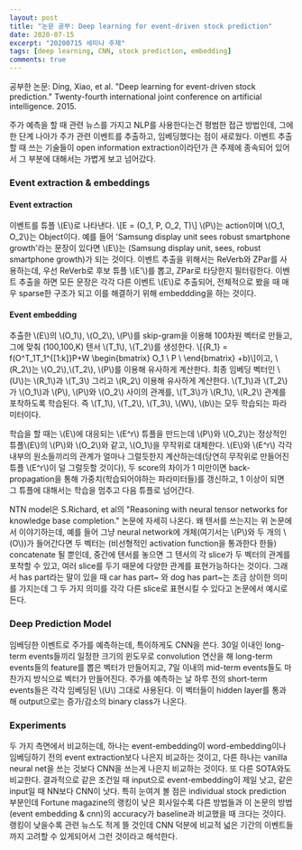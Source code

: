```yaml
---
layout: post
title: "논문 공부: Deep learning for event-driven stock prediction"
date: 2020-07-15
excerpt: "20200715 세미나 주제"
tags: [deep learning, CNN, stock prediction, embedding]
comments: true
---
```



공부한 논문: Ding, Xiao, et al. "Deep learning for event-driven stock prediction." Twenty-fourth international joint conference on artificial intelligence. 2015.

주가 예측을 할 때 관련 뉴스를 가지고 NLP를 사용한다는건 평범한 접근 방법인데, 그에 한 단계 나아가 주가 관련 이벤트를 추출하고, 임베딩했다는 점이 새로웠다.
이벤트 추출할 때 쓰는 기술들이 open information extraction이라던가 큰 주제에 종속되어 있어서 그 부분에 대해서는 가볍게 보고 넘어갔다.

### Event extraction & embeddings

#### Event extraction
이벤트를 튜플 \\(E\\)로 나타낸다. 
\\[E = (O_1, P, O_2, T)\\]
\\(P\\)는 action이며 \\(O_1, O_2\\)는 Object이다. 예를 들어 'Samsung display unit sees robust smartphone growth'라는 문장이 있다면 \\(E\\)는 (Samsung display unit, sees, robust smartphone growth)가 되는 것이다.
이벤트 추출을 위해서는 ReVerb와 ZPar를 사용하는데, 우선 ReVerb로 후보 튜플 \\(E'\\)를 뽑고, ZPar로 타당한지 필터링한다. 
이벤트 추출을 하면 모든 문장은 각각 다른 이벤트 \\(E\\)로 추출되어, 전체적으로 봤을 때 매우 sparse한 구조가 되고 이를 해결하기 위해 embeddding을 하는 것이다. 


#### Event embedding
추출한 \\(E\\)의 \\(O_1\\), \\(O_2\\), \\(P\\)를 skip-gram을 이용해 100차원 벡터로 만들고, 그에 맞춰 (100,100,K) 텐서 \\(T_1\\), \\(T_2\\)를 생성한다.
\\[{R_1} = f(O^T_1T_1^{[1:k]}P+W    \begin{bmatrix}     O_1 \\    P \\ \end{bmatrix} +b)\\]이고, \\(R_2\\)는 \\(O_2\\),\\(T_2\\), \\(P\\)를 이용해 유사하게 계산한다.
최종 임베딩 벡터인 \\(U\\)는 \\(R_1\\)과 \\(T_3\\) 그리고 \\(R_2\\) 이용해 유사하게 계산한다.
\\(T_1\\)과 \\(T_2\\)가 \\(O_1\\)과 \\(P\\), \\(P\\)와 \\(O_2\\) 사이의 관계를, \\(T_3\\)가 \\(R_1\\), \\(R_2\\) 관계를 포착하도록 학습된다.
즉 \\(T_1\\), \\(T_2\\), \\(T_3\\), \\(W\\), \\(b\\)는 모두 학습되는 파라미터이다. 

학습을 할 때는 \\(E\\)에 대응되는 \\(E^r\\) 튜플을 만드는데 \\(P\\)와 \\(O_2\\)는 정상적인 튜플\\(E\\)의 \\(P\\)와 \\(O_2\\)와 같고, \\(O_1\\)을 무작위로 대체한다. 
\\(E\\)와 \\(E^r\\) 각각 내부의 원소들끼리의 관계가 얼마나 그럴듯한지 계산하는데(당연히 무작위로 만들어진 튜플 \\(E^r\\)이 덜 그럴듯할 것이다), 두 score의 차이가 1 미만이면 back-propagation을 통해 가중치(학습되어야하는 파라미터들)를 갱신하고, 1 이상이 되면 그 튜플에 대해서는 학습을 멈추고 다음 튜플로 넘어간다.

NTN model은 S.Richard, et al의 "Reasoning with neural tensor networks for knowledge base completion." 논문에 자세히 나온다. 
왜 텐서를 쓰는지는 위 논문에서 이야기하는데, 예를 들어 그냥 neural network에 개체(여기서는 \\(P\\)와 두 개의 \\(O\\))가 들어간다면 두 벡터는 (비선형적인 activation function을 통과한다 한들) concatenate 될 뿐인데, 중간에 텐서를 놓으면 그 텐서의 각 slice가 두 벡터의 관계를 포착할 수 있고, 여러 slice를 두기 때문에 다양한 관계를 표현가능하다는 것이다.
그래서 has part라는 말이 있을 때 car has part~ 와 dog has part~는 조금 상이한 의미를 가지는데 그 두 가지 의미를 각각 다른 slice로 표현시킬 수 있다고 논문에서 예시로 든다.


### Deep Prediction Model
임베딩한 이벤트로 주가를 예측하는데, 특이하게도 CNN을 쓴다. 30일 이내인 long-term events들끼리 일정한 크기의 윈도우로 convolution 연산을 해 long-term events들의 feature를 뽑은 벡터가 만들어지고, 7일 이내의 mid-term events들도 마찬가지 방식으로 벡터가 만들어진다. 주가를 예측하는 날 하루 전의 short-term events들은 각각 임베딩된 \\(U\\) 그대로 사용된다. 이 벡터들이 hidden layer를 통과해 output으로는 증가/감소의 binary class가 나온다. 


### Experiments
두 가지 측면에서 비교하는데, 하나는 event-embedding이 word-embedding이나 임베딩하기 전의 event extraction보다 나은지 비교하는 것이고, 다른 하나는 vanilla neural net을 쓰는 것보다 CNN을 쓰는게 나은지 비교하는 것이다. 또 다른 SOTA와도 비교한다. 결과적으로 같은 조건일 때 input으로 event-embedding이 제일 낫고, 같은 input일 때 NN보다 CNN이 낫다. 특히 눈여겨 볼 점은 individual stock prediction 부분인데 Fortune magazine의 랭킹이 낮은 회사일수록 다른 방법들과 이 논문의 방법(event embedding & cnn)의 accuracy가 baseline과 비교했을 때 크다는 것이다. 랭킹이 낮을수록 관련 뉴스도 적게 뜰 것인데 CNN 덕분에 비교적 넓은 기간의 이벤트들까지 고려할 수 있게되어서 그런 것이라고 해석한다.
